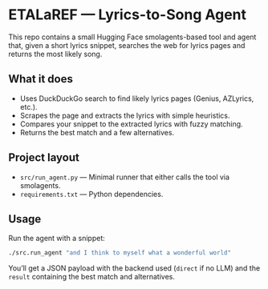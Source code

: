 ETALaREF — Lyrics-to-Song Agent
================================

This repo contains a small Hugging Face smolagents-based tool and agent that, given a short lyrics snippet, searches the web for lyrics pages and returns the most likely song.

What it does
------------
- Uses DuckDuckGo search to find likely lyrics pages (Genius, AZLyrics, etc.).
- Scrapes the page and extracts the lyrics with simple heuristics.
- Compares your snippet to the extracted lyrics with fuzzy matching.
- Returns the best match and a few alternatives.

Project layout
--------------
- `src/run_agent.py` — Minimal runner that either calls the tool via smolagents.
- `requirements.txt` — Python dependencies.

Usage
-----
Run the agent with a snippet:

```bash
./src.run_agent "and I think to myself what a wonderful world"
```

You’ll get a JSON payload with the backend used (`direct` if no LLM) and the `result` containing the best match and alternatives.
